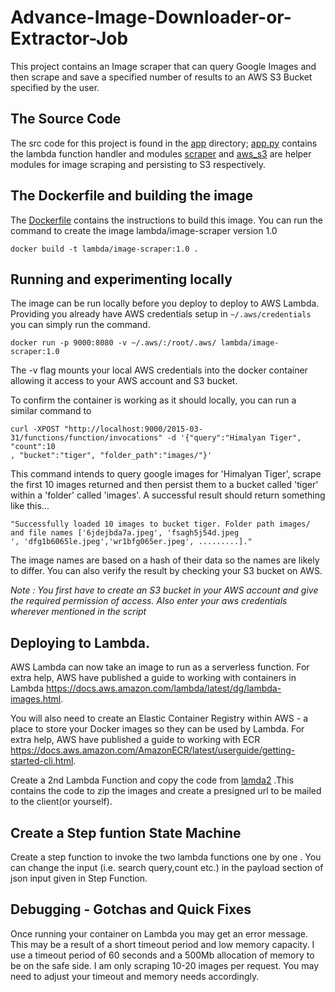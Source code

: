 # Advance-Image-Downloader-or-Extractor-Job
This project contains an Image scraper that can query Google Images and then scrape
and save a specified number of results to an AWS S3 Bucket specified by the user.

## The Source Code
The src code for this project is found in the [app](./Image%20Scraper/app) directory; [app.py](./Image%20Scraper/app/app.py)
contains the lambda function handler and modules [scraper](./Image%20Scraper/app/scraper) and [aws_s3](./Image%20Scraper/app/aws_s3)
are helper modules for image scraping and persisting to S3 respectively.

## The Dockerfile and building the image
The [Dockerfile](./Image%20Scraper/Dockerfile) contains the instructions to build this image. You can
run the command to create the image lambda/image-scraper version 1.0
```
docker build -t lambda/image-scraper:1.0 .
```

## Running and experimenting locally
The image can be run locally before you deploy to deploy to AWS Lambda. Providing
you already have AWS credentials setup in `~/.aws/credentials` you can simply run the
command.
```
docker run -p 9000:8080 -v ~/.aws/:/root/.aws/ lambda/image-scraper:1.0
```
The -v flag mounts your local AWS credentials into the docker container allowing it access
to your AWS account and S3 bucket.

To confirm the container is working as it should locally, you can run a similar command to
```
curl -XPOST "http://localhost:9000/2015-03-31/functions/function/invocations" -d '{"query":"Himalyan Tiger", "count":10
, "bucket":"tiger", "folder_path":"images/"}'
```
This command intends to query google images for 'Himalyan Tiger', scrape the first 10 images
returned and then persist them to a bucket called 'tiger' within a 'folder' called
'images'. A successful result should return something like this...
```
"Successfully loaded 10 images to bucket tiger. Folder path images/ and file names ['6jdejbda7a.jpeg', 'fsagh5j54d.jpeg
', 'dfg1b6065le.jpeg','wr1bfg065er.jpeg', .........]."
```
The image names are based on a hash of their data so the names are likely to differ. You can also 
verify the result by checking your S3 bucket on AWS.

*Note : You first have to create an S3 bucket in your AWS account and give the required permission of access. Also enter your aws credentials wherever mentioned in the script*

## Deploying to Lambda.
AWS Lambda can now take an image to run as a serverless function. For extra help, AWS have published a guide to working with containers in 
Lambda https://docs.aws.amazon.com/lambda/latest/dg/lambda-images.html.

You will also need to create an Elastic Container Registry within AWS - a place to 
store your Docker images so they can be used by Lambda. For extra help, AWS have published
a guide to working with ECR https://docs.aws.amazon.com/AmazonECR/latest/userguide/getting-started-cli.html.

Create a 2nd Lambda Function and copy the code from [lamda2](./lamda2.py) .This contains the code to zip the images and create a presigned url to be mailed to the client(or yourself).

## Create a Step funtion State Machine
Create a step function to invoke the two lambda functions one by one . You can change the input (i.e. search query,count etc.) in the payload section of json input given in Step Function.

## Debugging - Gotchas and Quick Fixes
Once running your container on Lambda you may get an error message. This may be a result of a short
timeout period and low memory capacity. I use a timeout period of 60 seconds and a
500Mb allocation of memory to be on the safe side. I am only scraping 10-20 images per request. You
may need to adjust your timeout and memory needs accordingly.
